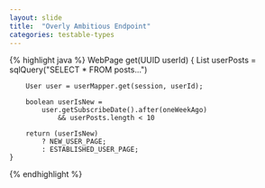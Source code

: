 ```yaml
---
layout: slide
title:  "Overly Ambitious Endpoint"
categories: testable-types
---
```


{% highlight java %}
    WebPage get(UUID userId) {
        List<Post> userPosts = 
          sqlQuery("SELECT * FROM posts...")
            
        User user = userMapper.get(session, userId);
        
        boolean userIsNew = 
            user.getSubscribeDate().after(oneWeekAgo) 
                && userPosts.length < 10
            
        return (userIsNew)
            ? NEW_USER_PAGE;
            : ESTABLISHED_USER_PAGE;
    }
{% endhighlight %}

